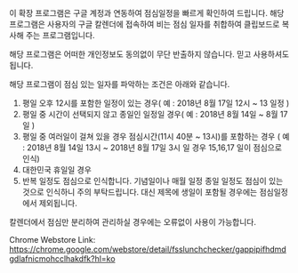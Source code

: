 이 확장 프로그램은 구글 계정과 연동하여 점심일정을 빠르게 확인하여 드립니다.
해당 프로그램은 사용자의 구글 칼렌더에 접속하여 비는 점심 일자를 취합하여 클립보드로 복사해 주는 프로그램입니다.

해당 프로그램은 어떠한 개인정보도 동의없이 무단 반출하지 않습니다. 믿고 사용하셔도 됩니다.

해당 프로그램이 점심 있는 일자를 파악하는 조건은 아래와 같습니다.

1. 평일 오후 12시를 포함한 일정이 있는 경우( 예 : 2018년 8월 17일 12시 ~ 13 일정 )
2. 평일 중 시간이 선택되지 않고 종일인 일정일 경우( 예 : 2018년 8월 14일 ~ 8월 17일 ) 
3. 평일 중 여러일이 걸쳐 있을 경우 점심시간(11시 40분 ~ 13시)를 포함하는 경우 ( 예 : 2018년 8월 14일 13시 ~ 2018년 8월 17일 3시 일 경우 15,16,17 일이 점심으로 인식)
4. 대한민국 휴일일 경우
5. 반복 일정도 점심으로 인식합니다. 기념일이나 매월 일정 종일 일정도 점심이 있는 것으로 인식하니 주의 부탁드립니다. 대신 제목에 생일이 포함될 경우에는 점심일정에서 제외됩니다.

칼렌더에서 점심만 분리하여 관리하실 경우에는 오류없이 사용이 가능합니다.

Chrome Webstore Link: https://chrome.google.com/webstore/detail/fsslunchchecker/gappipifhdmdgdlafnicmohcclhakdfk?hl=ko

